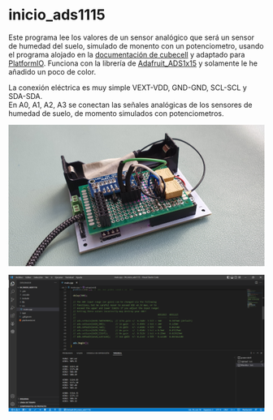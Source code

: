 # inicio_ads1115
 
Este programa lee los valores de un sensor analógico que será un sensor de humedad del suelo, simulado de monento con un potenciometro,  usando el programa alojado en la [documentación de cubecell](https://github.com/HelTecAutomation/CubeCell-Arduino/blob/master/libraries/Sensor_ThirdParty/examples/ADS1X15/singleended/singleended.ino) y adaptado para [PlatformIO](https://platformio.org/). Funciona con la librería de [Adafruit_ADS1x15](https://github.com/adafruit/Adafruit_ADS1X15) y solamente le he añadido un poco de color. 

La conexión eléctrica es muy simple VEXT-VDD, GND-GND, SCL-SCL y SDA-SDA.  
En A0, A1, A2, A3 se conectan las señales analógicas de los sensores de humedad de suelo, de momento simulados con potenciometros.

![](/software/docs/20221008_ads1115.jpg)

![](/software/docs/Result_ads1115.PNG)